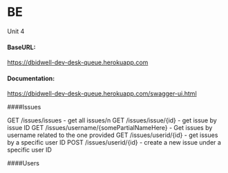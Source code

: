 # BE
Unit 4


#### BaseURL:
https://dbidwell-dev-desk-queue.herokuapp.com

#### Documentation:
https://dbidwell-dev-desk-queue.herokuapp.com/swagger-ui.html

####Issues

GET /issues/issues - get all issues/n
GET /issues/issue/{id} - get issue by issue ID
GET /issues/username/{somePartialNameHere} - Get issues by username related to the one provided
GET /issues/userid/{id} - get issues by a specific user ID
POST /issues/userid/{id} - create a new issue under a specific user ID

####Users

